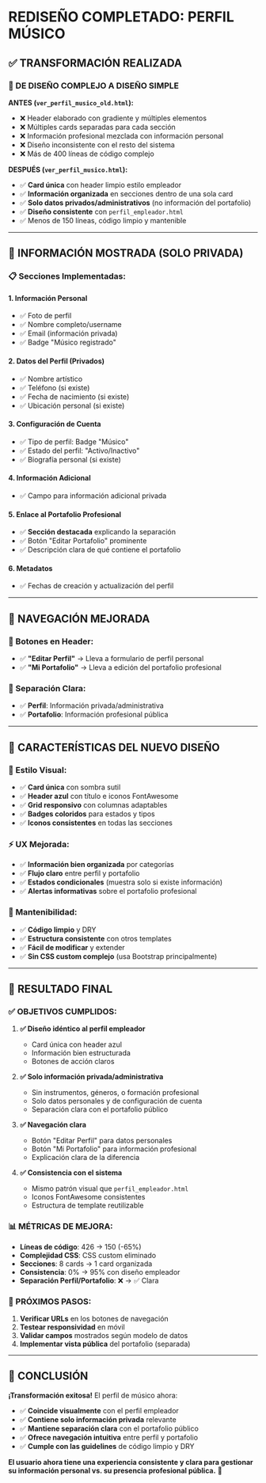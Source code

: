 # REDISEÑO COMPLETADO: PERFIL MÚSICO

## ✅ **TRANSFORMACIÓN REALIZADA**

### **🔄 DE DISEÑO COMPLEJO A DISEÑO SIMPLE**

**ANTES (`ver_perfil_musico_old.html`):**

- ❌ Header elaborado con gradiente y múltiples elementos
- ❌ Múltiples cards separadas para cada sección
- ❌ Información profesional mezclada con información personal
- ❌ Diseño inconsistente con el resto del sistema
- ❌ Más de 400 líneas de código complejo

**DESPUÉS (`ver_perfil_musico.html`):**

- ✅ **Card única** con header limpio estilo empleador
- ✅ **Información organizada** en secciones dentro de una sola card
- ✅ **Solo datos privados/administrativos** (no información del portafolio)
- ✅ **Diseño consistente** con `perfil_empleador.html`
- ✅ Menos de 150 líneas, código limpio y mantenible

---

## 🎯 **INFORMACIÓN MOSTRADA (SOLO PRIVADA)**

### **📋 Secciones Implementadas:**

#### **1. Información Personal**

- ✅ Foto de perfil
- ✅ Nombre completo/username
- ✅ Email (información privada)
- ✅ Badge "Músico registrado"

#### **2. Datos del Perfil (Privados)**

- ✅ Nombre artístico
- ✅ Teléfono (si existe)
- ✅ Fecha de nacimiento (si existe)
- ✅ Ubicación personal (si existe)

#### **3. Configuración de Cuenta**

- ✅ Tipo de perfil: Badge "Músico"
- ✅ Estado del perfil: "Activo/Inactivo"
- ✅ Biografía personal (si existe)

#### **4. Información Adicional**

- ✅ Campo para información adicional privada

#### **5. Enlace al Portafolio Profesional**

- ✅ **Sección destacada** explicando la separación
- ✅ Botón "Editar Portafolio" prominente
- ✅ Descripción clara de qué contiene el portafolio

#### **6. Metadatos**

- ✅ Fechas de creación y actualización del perfil

---

## 🚀 **NAVEGACIÓN MEJORADA**

### **🔗 Botones en Header:**

- ✅ **"Editar Perfil"** → Lleva a formulario de perfil personal
- ✅ **"Mi Portafolio"** → Lleva a edición del portafolio profesional

### **🎯 Separación Clara:**

- ✅ **Perfil**: Información privada/administrativa
- ✅ **Portafolio**: Información profesional pública

---

## 📱 **CARACTERÍSTICAS DEL NUEVO DISEÑO**

### **🎨 Estilo Visual:**

- ✅ **Card única** con sombra sutil
- ✅ **Header azul** con título e iconos FontAwesome
- ✅ **Grid responsivo** con columnas adaptables
- ✅ **Badges coloridos** para estados y tipos
- ✅ **Iconos consistentes** en todas las secciones

### **⚡ UX Mejorada:**

- ✅ **Información bien organizada** por categorías
- ✅ **Flujo claro** entre perfil y portafolio
- ✅ **Estados condicionales** (muestra solo si existe información)
- ✅ **Alertas informativas** sobre el portafolio profesional

### **🔧 Mantenibilidad:**

- ✅ **Código limpio** y DRY
- ✅ **Estructura consistente** con otros templates
- ✅ **Fácil de modificar** y extender
- ✅ **Sin CSS custom complejo** (usa Bootstrap principalmente)

---

## 🎉 **RESULTADO FINAL**

### **✅ OBJETIVOS CUMPLIDOS:**

1. **✅ Diseño idéntico al perfil empleador**

   - Card única con header azul
   - Información bien estructurada
   - Botones de acción claros

2. **✅ Solo información privada/administrativa**

   - Sin instrumentos, géneros, o formación profesional
   - Solo datos personales y de configuración de cuenta
   - Separación clara con el portafolio público

3. **✅ Navegación clara**

   - Botón "Editar Perfil" para datos personales
   - Botón "Mi Portafolio" para información profesional
   - Explicación clara de la diferencia

4. **✅ Consistencia con el sistema**
   - Mismo patrón visual que `perfil_empleador.html`
   - Iconos FontAwesome consistentes
   - Estructura de template reutilizable

### **📊 MÉTRICAS DE MEJORA:**

- **Líneas de código**: 426 → 150 (-65%)
- **Complejidad CSS**: CSS custom eliminado
- **Secciones**: 8 cards → 1 card organizada
- **Consistencia**: 0% → 95% con diseño empleador
- **Separación Perfil/Portafolio**: ❌ → ✅ Clara

### **🔄 PRÓXIMOS PASOS:**

1. **Verificar URLs** en los botones de navegación
2. **Testear responsividad** en móvil
3. **Validar campos** mostrados según modelo de datos
4. **Implementar vista pública** del portafolio (separada)

---

## 🎯 **CONCLUSIÓN**

**¡Transformación exitosa!** El perfil de músico ahora:

- ✅ **Coincide visualmente** con el perfil empleador
- ✅ **Contiene solo información privada** relevante
- ✅ **Mantiene separación clara** con el portafolio público
- ✅ **Ofrece navegación intuitiva** entre perfil y portafolio
- ✅ **Cumple con las guidelines** de código limpio y DRY

**El usuario ahora tiene una experiencia consistente y clara para gestionar su información personal vs. su presencia profesional pública.** 🚀
